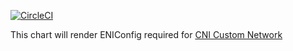 [![CircleCI](https://circleci.com/gh/giantswarm/awscniconfig-app.svg?style=shield)](https://circleci.com/gh/giantswarm/awscniconfig-app)

This chart will render ENIConfig required for [CNI Custom Network](https://docs.aws.amazon.com/eks/latest/userguide/cni-custom-network.html)
